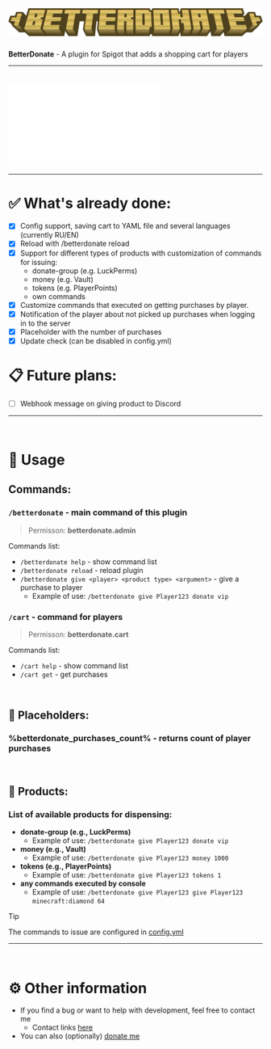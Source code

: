 <div align="center"><img src="docs/title.png">
<h5></h5>
</div>

**BetterDonate** - A plugin for Spigot that adds a shopping cart for players

<hr>

# ![Версия на русском](README-RU.md)

<hr>

# ✅ What's already done:
- [x] Config support, saving cart to YAML file and several languages (currently RU/EN)
- [x] Reload with /betterdonate reload
- [x] Support for different types of products with customization of commands for issuing:
   - donate-group (e.g. LuckPerms)
   - money (e.g. Vault)
   - tokens (e.g. PlayerPoints)
   - own commands
- [x] Customize commands that executed on getting purchases by player.
- [x] Notification of the player about not picked up purchases when logging in to the server
- [x] Placeholder with the number of purchases
- [x] Update check (can be disabled in config.yml)

# 📋 Future plans:
- [ ] Webhook message on giving product to Discord

<hr>
<br>

# 🚀 Usage

## Commands:

### `/betterdonate` - main command of this plugin

> Permisson: **betterdonate.admin**

Commands list:

- `/betterdonate help` - show command list
- `/betterdonate reload` - reload plugin
- `/betterdonate give <player> <product type> <argument>` - give a purchase to player
  - Example of use: `/betterdonate give Player123 donate vip`

### `/cart` - command for players

> Permisson: **betterdonate.cart**

Commands list:

- `/cart help` - show command list
- `/cart get` - get purchases

<br>

## 💾 Placeholders:
### **%betterdonate_purchases_count%** - returns count of player purchases

<br>

## 🛒 Products:

### List of available products for dispensing:

- **donate-group (e.g., LuckPerms)**
  - Example of use: `/betterdonate give Player123 donate vip`
- **money (e.g., Vault)**
  - Example of use: `/betterdonate give Player123 money 1000`
- **tokens (e.g., PlayerPoints)**
  - Example of use: `/betterdonate give Player123 tokens 1`
- **any commands executed by console**
  - Example of use: `/betterdonate give Player123 give Player123 minecraft:diamond 64`

> [!TIP]
> The commands to issue are configured in [config.yml](src/main/resources/config.yml)

<hr>
<br>

# ⚙ Other information

- If you find a bug or want to help with development, feel free to contact me
  - Contact links [here](https://slv.nshard.fun/) 
- You can also (optionally) [donate me](https://www.donationalerts.com/r/mrdrag0nxyt)
